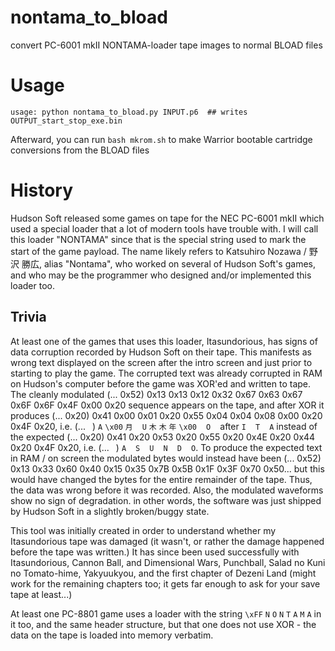 # nontama_to_bload
convert PC-6001 mkII NONTAMA-loader tape images to normal BLOAD files

# Usage
```
usage: python nontama_to_bload.py INPUT.p6  ## writes OUTPUT_start_stop_exe.bin
```
Afterward, you can run `bash mkrom.sh` to make Warrior bootable cartridge conversions from the BLOAD files

# History
Hudson Soft released some games on tape for the NEC PC-6001 mkII which used a special loader that a lot of modern tools have trouble with. I will call this loader "NONTAMA" since that is the special string used to mark the start of the game payload. The name likely refers to Katsuhiro Nozawa / 野沢 勝広, alias "Nontama", who worked on
several of Hudson Soft's games, and who may be the programmer who designed and/or implemented this loader too.

## Trivia
At least one of the games that uses this loader, Itasundorious, has signs of data corruption recorded by Hudson Soft on their tape. This manifests as wrong text displayed on the screen after the intro screen and just prior to starting to play the game. The corrupted text was already corrupted in RAM on Hudson's computer before the game was XOR'ed and written to tape. The cleanly modulated (... 0x52) 0x13 0x13 0x12 0x32 0x67 0x63 0x67 0x6F 0x6F 0x4F 0x00 0x20 sequence appears on the tape, and after XOR it produces (... 0x20) 0x41 0x00 0x01 0x20 0x55 0x04 0x04 0x08 0x00 0x20 0x4F 0x20, i.e. (... ` `) `A` `\x00` `月` ` ` `U` `木` `木` `年` `\x00` ` ` `O` ` ` after `I` ` ` `T` ` ` `A` instead of the expected (... 0x20) 0x41 0x20 0x53 0x20 0x55 0x20 0x4E 0x20 0x44 0x20 0x4F 0x20, i.e. (... ` `) `A` ` ` `S` ` ` `U` ` ` `N` ` ` `D` ` ` `O`. To produce the expected text in RAM / on screen the modulated bytes would instead have been (...  0x52) 0x13 0x33 0x60 0x40 0x15 0x35 0x7B 0x5B 0x1F 0x3F 0x70 0x50... but this would have changed the bytes for the entire remainder of the tape. Thus, the data was wrong before it was recorded. Also, the modulated waveforms show no sign of degradation. in other words, the software was just shipped by Hudson Soft in a slightly broken/buggy state.

This tool was initially created in order to understand whether my Itasundorious tape was damaged (it wasn't, or rather the damage happened before the tape was written.) It has since been used successfully with Itasundorious, Cannon Ball, and Dimensional Wars, Punchball, Salad no Kuni no Tomato-hime, Yakyuukyou, and the first chapter of Dezeni Land (might work for the remaining chapters too; it gets far enough to ask for your save tape at least...)

At least one PC-8801 game uses a loader with the string `\xFF` `N` `O` `N` `T` `A` `M` `A` in it too, and the same header structure, but that one does not use XOR - the data on the tape is loaded into memory verbatim.
